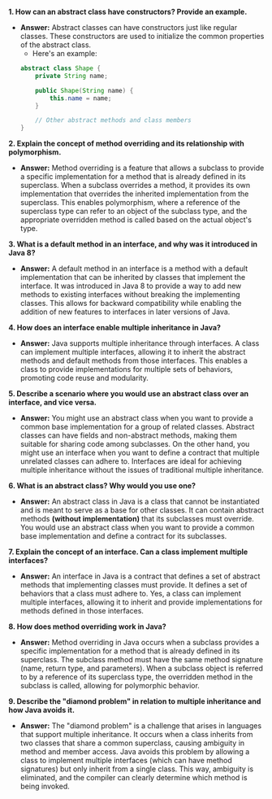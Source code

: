 

**1. How can an abstract class have constructors? Provide an example.**
- **Answer:** Abstract classes can have constructors just like regular classes. These constructors are used to initialize the common properties of the abstract class. 
    -   Here's an example:
   ```java
   abstract class Shape {
       private String name;

       public Shape(String name) {
           this.name = name;
       }

       // Other abstract methods and class members
   }
   ```

**2. Explain the concept of method overriding and its relationship with polymorphism.**
- **Answer:** Method overriding is a feature that allows a subclass to provide a specific implementation for a method that is already defined in its superclass. When a subclass overrides a method, it provides its own implementation that overrides the inherited implementation from the superclass. This enables polymorphism, where a reference of the superclass type can refer to an object of the subclass type, and the appropriate overridden method is called based on the actual object's type.

**3. What is a default method in an interface, and why was it introduced in Java 8?**
- **Answer:** A default method in an interface is a method with a default implementation that can be inherited by classes that implement the interface. It was introduced in Java 8 to provide a way to add new methods to existing interfaces without breaking the implementing classes. This allows for backward compatibility while enabling the addition of new features to interfaces in later versions of Java.

**4. How does an interface enable multiple inheritance in Java?**
- **Answer:** Java supports multiple inheritance through interfaces. A class can implement multiple interfaces, allowing it to inherit the abstract methods and default methods from those interfaces. This enables a class to provide implementations for multiple sets of behaviors, promoting code reuse and modularity.

**5. Describe a scenario where you would use an abstract class over an interface, and vice versa.**
- **Answer:** You might use an abstract class when you want to provide a common base implementation for a group of related classes. Abstract classes can have fields and non-abstract methods, making them suitable for sharing code among subclasses. On the other hand, you might use an interface when you want to define a contract that multiple unrelated classes can adhere to. Interfaces are ideal for achieving multiple inheritance without the issues of traditional multiple inheritance.

**6. What is an abstract class? Why would you use one?**
- **Answer:** An abstract class in Java is a class that cannot be instantiated and is meant to serve as a base for other classes. It can contain abstract methods __(without implementation)__ that its subclasses must override. You would use an abstract class when you want to provide a common base implementation and define a contract for its subclasses.

**7. Explain the concept of an interface. Can a class implement multiple interfaces?**
- **Answer:** An interface in Java is a contract that defines a set of abstract methods that implementing classes must provide. It defines a set of behaviors that a class must adhere to. Yes, a class can implement multiple interfaces, allowing it to inherit and provide implementations for methods defined in those interfaces.

**8. How does method overriding work in Java?**
- **Answer:** Method overriding in Java occurs when a subclass provides a specific implementation for a method that is already defined in its superclass. The subclass method must have the same method signature (name, return type, and parameters). When a subclass object is referred to by a reference of its superclass type, the overridden method in the subclass is called, allowing for polymorphic behavior.

**9. Describe the "diamond problem" in relation to multiple inheritance and how Java avoids it.**
- **Answer:** The "diamond problem" is a challenge that arises in languages that support multiple inheritance. It occurs when a class inherits from two classes that share a common superclass, causing ambiguity in method and member access. Java avoids this problem by allowing a class to implement multiple interfaces (which can have method signatures) but only inherit from a single class. This way, ambiguity is eliminated, and the compiler can clearly determine which method is being invoked.

